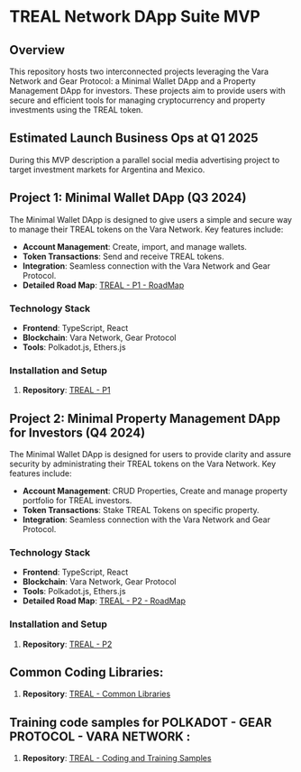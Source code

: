 # TREAL Network DApp Suite MVP

## Overview 
This repository hosts two interconnected projects leveraging the Vara Network and Gear Protocol: a Minimal Wallet DApp and a Property Management DApp for investors. These projects aim to provide users with secure and efficient tools for managing cryptocurrency and property investments using the TREAL token.

## Estimated Launch Business Ops  at Q1 2025
During this MVP description a parallel social media advertising project to target investment markets for Argentina and Mexico.

## Project 1: Minimal Wallet DApp (Q3 2024)
The Minimal Wallet DApp is designed to give users a simple and secure way to manage their TREAL tokens on the Vara Network. Key features include:
- **Account Management**: Create, import, and manage wallets.
- **Token Transactions**: Send and receive TREAL tokens.
- **Integration**: Seamless connection with the Vara Network and Gear Protocol.
- **Detailed Road Map**: [TREAL - P1 - RoadMap](P1/README.md)

### Technology Stack
- **Frontend**: TypeScript, React
- **Blockchain**: Vara Network, Gear Protocol
- **Tools**: Polkadot.js, Ethers.js

### Installation and Setup
1. **Repository**:
   [TREAL - P1](P1/polkadot-varanetwork-mini-wallet-dapp)

## Project 2: Minimal Property Management DApp for Investors (Q4 2024)
The Minimal Wallet DApp is designed for users to provide clarity and assure security by administrating their TREAL tokens on the Vara Network. Key features include:
- **Account Management**: CRUD Properties, Create and manage property portfolio for TREAL investors.
- **Token Transactions**: Stake TREAL Tokens on specific property.
- **Integration**: Seamless connection with the Vara Network and Gear Protocol.

### Technology Stack
- **Frontend**: TypeScript, React
- **Blockchain**: Vara Network, Gear Protocol
- **Tools**: Polkadot.js, Ethers.js
- **Detailed Road Map**: [TREAL - P2 - RoadMap](P2/README.md)

### Installation and Setup
1. **Repository**:
   [TREAL - P2](P2/polkadot-varanetwork-investor-dashboard-dapp)

## Common Coding Libraries: 
1. **Repository**:
   [TREAL - Common Libraries](libs)

## Training code samples for POLKADOT - GEAR PROTOCOL - VARA NETWORK : 
1. **Repository**:
   [TREAL - Coding and Training Samples](training)
